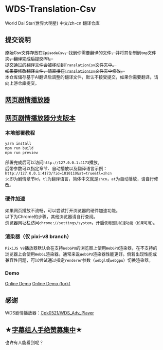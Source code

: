 # WDS-Translation-Csv

World Dai Star(世界大明星) 中文/zh-cn 翻译仓库

## 提交说明

~~原始Csv文件存放在`EpisodeCsv`，找到你需要翻译的文件，并将其复制到`tmp`文件夹，翻译完成后提交PR。~~  
~~提交通过的翻译文件会被移动到`TranslationCsv`文件夹中。~~  
~~如果要修改翻译文件，请直接在`TranslationCsv`文件夹中修改。~~  
本仓库储存基于AI翻译后调整的翻译文件，默认不接受提交，如果你需要翻译，请向上游仓库提交。

## [网页剧情播放器](https://github.com/Cpk0521/WDS_Adv_Player)

## [网页剧情播放器分支版本](https://github.com/huang207/WDS_Adv_Player)

### 本地部署教程

```bash
yarn install
npm run build
npm run preview
```

部署完成后可以访问`http://127.0.0.1:4173`播放。  
后带参数可以指定章节、自动播放以及翻译语言示例：  
`http://127.0.0.1:4173/?id=1010110&at=true&tl=zhcn`  
`id`即为剧情章节id，`tl`为翻译语言，简体中文就是`zhcn`，`at`为自动播放，请自行修改。

### 硬件加速

如果网页播放不流畅，可以尝试打开浏览器的硬件加速功能。  
以下为Chrome的步骤，其他浏览器请自行查阅。  
浏览器网址栏访问`chrome://settings/system`，开启`使用图形加速功能（如果可用）`。

### 渲染器（仅 pixi-v8 branch）

`PixiJS V8`播放器默认会在支持`WebGPU`的浏览器上使用`WebGPU`渲染器，在不支持的浏览器上会使用`WebGL`渲染器。通常来说`WebGPU`渲染器性能更好。倘若出现性能或兼容性问题，可以尝试通过指定`renderer`参数（`webgl`或`webgpu`）切换渲染器。

### Demo

[Online Demo](https://cpk0521.github.io/WDS_Adv_Player/)
[Online Demo (fork)](https://wds-adv-player.207studio.top/)

## 感谢

WDS剧情播放器：[Cpk0521/WDS_Adv_Player](https://github.com/Cpk0521/WDS_Adv_Player)  

## ★[字幕组人手绝赞募集中](https://b23.tv/vFWvqQ8)★

也许有人能看到呢？
